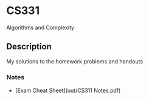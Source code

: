 # CS331
Algorithms and Complexity

## Description
My solutions to the homework problems and handouts

### Notes
- [Exam Cheat Sheet](out/CS311 Notes.pdf)